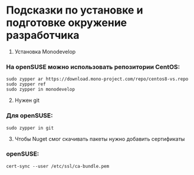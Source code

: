 # Подсказки по установке и подготовке окружение разработчика

1. Установка Monodevelop

### На openSUSE можно использовать репозитории CentOS:
```
sudo zypper ar https://download.mono-project.com/repo/centos8-vs.repo
sudo zypper ref
sudo zypper in monodevelop
```

2. Нужен git
   
### Для openSUSE:
```
sudo zypper in git
```

3. Чтобы Nuget смог скачивать пакеты нужно добавить сертификаты
   
### openSUSE:
```
cert-sync --user /etc/ssl/ca-bundle.pem
```
